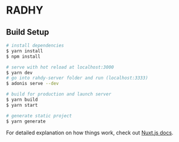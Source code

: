 # RADHY

## Build Setup

```bash
# install dependencies
$ yarn install
$ npm install

# serve with hot reload at localhost:3000
$ yarn dev
# go into rahdy-server folder and run (localhost:3333)
$ adonis serve --dev

# build for production and launch server
$ yarn build
$ yarn start

# generate static project
$ yarn generate
```

For detailed explanation on how things work, check out [Nuxt.js docs](https://nuxtjs.org).
